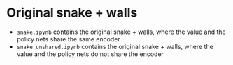 # Original snake + walls
- `snake.ipynb` contains the original snake + walls, where the value and the policy nets share the same encoder
- `snake_unshared.ipynb` contains the original snake + walls, where the value and the policy nets do not share the encoder
